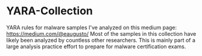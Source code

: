 # YARA-Collection
YARA rules for malware samples I've analyzed on this medium page: https://medium.com/@eaugusto/
Most of the samples in this collection have likely been analyzed by countless other researchers.
This is mainly part of a large analysis practice effort to prepare for malware certification exams.

